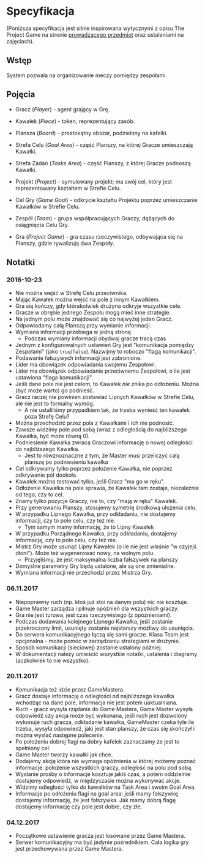 
# Specyfikacja

(Poniższa specyfikacja jest silnie inspirowana wytycznymi z opisu The Project Game na stronie [prowadzącego przedmiot](http://www.mini.pw.edu.pl/~okulewiczm/www/?Dydaktyka:IO) oraz ustaleniami na zajęciach).

## Wstęp

System pozwala na organizowanie meczy pomiędzy zespołami.

## Pojęcia

* Gracz (_Player_) - agent grający w Grę.
* Kawałek (_Piece_) - token, reprezentujący zasób.
* Plansza (_Board_) - prostokątny obszar, podzielony na kafelki.

* Strefa Celu (_Goal Area_) - część Planszy, na której Gracze umieszczają Kawałki.
* Strefa Zadań (_Tasks Area_) - część Planszy, z której Gracze podnoszą Kawałki.

* Projekt (_Project_) - symulowany projekt; ma swój cel, który jest reprezentowany kształtem w Strefie Celu.
* Cel Gry (_Game Goal_) - odkrycie kształtu Projektu poprzez umieszczanie Kawałków w Strefie Celu.
* Zespół (_Team_) - grupa współpracujących Graczy, dążących do osiągnięcia Celu Gry.
* Gra (_Project Game_) - gra czasu rzeczywistego, odbywająca się na Planszy, gdzie rywalizują dwa Zespoły.

## Notatki

### 2016-10-23

* Nie można wejść w Strefę Celu przeciwnika.
* Mając Kawałek można wejść na pole z innym Kawałkiem.
* Gra się kończy, gdy którakolwiek drużyna odkryje wszystkie cele.
* Gracze w obrębie jednego Zespołu mogą mieć inne strategie.
* Na jednym polu może znajdować się co najwyżej jeden Gracz.
* Odpowiadamy całą Planszą przy wymianie informacji.
* Wymiana informacji przebiega w jedną stronę.
    * Podczas wymiany informacji obydwaj gracze tracą czas
* Jednym z konfigurowalnych ustawień Gry jest "komunikacja pomiędzy Zespołami" (jako `true`/`false`). Nazwijmy to roboczo "flagą komunikacji".
* Podawanie fałszywych informacji jest zabronione.
* Lider ma obowiązek odpowiadania swojemu Zespołowi.
* Lider ma obowiązek odpowiadanie przeciwnemu Zespołowi, o ile jest ustawiona "flaga komunikacji".
* Jeśli dane pole nie jest celem, to Kawałek *nie* znika po odłożeniu. Można (być może warto) go podnieść.
* Gracz raczej nie powinien zostawiać Lipnych Kawałków w Strefie Celu, ale nie jest to formalny wymóg.
    * A nie ustaliliśmy przypadkiem tak, że trzeba wynieść ten kawałek poza Strefę Celu?
* Można przechodzić przez pola z Kawałkami i ich nie podnosić.
* Zawsze widzimy pole pod sobą (wraz z odległością do najbliższego Kawałka, być może równą 0).
* Podniesienie Kawałka zwraca Graczowi informację o nowej odległości do najbliższego Kawałka.
    * Jest to rówznoznaczne z tym, że Master musi przeliczyć całą planszę po podniesieniu kawałka
* Cel odkrywamy tylko poprzez położenie Kawałka, nie poprzez odkrywanie pól dookoła.
* Kawałek można testować tylko, jeśli Gracz "ma go w ręku".
* Odłożenie Kawałka na pole sprawia, że Kawałek tam zostaje, niezależnie od tego, czy to cel.
* Znamy tylko pozycje Graczy, nie to, czy "mają w ręku" Kawałek.
* Przy generowaniu Planszy, stosujemy symetrię środkową ułożenia celu.
* W przypadku Lipnego Kawałka, przy odkładaniu, nie dostajemy informacji, czy to pole celu, czy też nie.
    * Tym samym mamy informację, że to Lipny Kawałek
* W przypadku Porządnego Kawałka, przy odkładaniu, dostajemy informację, czy to pole celu, czy też nie.
* Mistrz Gry może usunąć Lipny Kawałek (o ile nie jest właśnie "w czyjejś dłoni"). Może też wygenerować nowy, na wolnym polu.
    * Przyjęliśmy, że jest maksymalna liczba fałszywek na planszy
* Domyślne parametry Gry będą ustalone, ale są one zmienialne.
* Wymiana informacji nie przechodzi przez Mistrza Gry.

### 06.11.2017

* Niepoprawny ruch (np. ktoś już stoi na danym polu) nic nie kosztuje.
* Game Master zarządza i pilnuje opóźnień dla wszystkich graczy.
* Gra nie jest turowa, jest czas rzeczywistego (z opóźnieniami).
* Podczas dodawania kolejnego Lipnego Kawałka, jeśli zostanie przekroczony limit, usunięty zostanie najstarszy możliwy do usunięcia.
* Do serwera komunikacyjnego łączą się sami gracze. Klasa Team jest opcjonalna - może pomóc w zarządzaniu strategiami w drużynie.
* Sposób komunikacji (sieciowej) zostanie ustalony później.
* W dokumentacji należy umieścić wszystkie notatki, ustalenia i diagramy (aczkolwiek to nie wszystko).

### 20.11.2017
* Komunikacja też idzie przez GameMastera.
* Gracz dostaje informację o odległości od najbliższego kawałka wchodząc na dane pole, informacja nie jest potem uaktualniana.
* Ruch - gracz wysyła rządanie do Game Mastera, Game Master wysyła odpowiedź czy akcja może być wykonana, jeśli ruch jest dozwolony wykonuje ruch gracza, odkładanie kawałka, GameMaster czeka tyle ile trzeba, wysyła odpowiedź, jaki jest stan planszy, że czas się skończył i można wysłać następne polecenie.
* Po położeniu dobrej flagi na dobry kafelek zaznaczamy że jest to spełniony cel.
* Game Master tworzy kawałki jak chce.
* Dodajemy akcję która nie wymaga opóźnienia w której możemy poznać informacje: położenie wszystkich graczy, odległość na polu pod sobą.
* Wysłanie prośby o informacje kosztuje jakiś czas, a potem oddzielnie dostajemy odpowiedź, w międzyczasie można wykonywać akcje.
* Widzimy odległości tylko do kawałków na Task Area i swoim Goal Area.
* Informacje po odłożeniu flagi na goal area: jeśli mamy fałszywkę dostajemy informację, że jest fałszywka. Jak mamy dobrą flagę dostajemy informację czy pole jest dobre, czy złe.

### 04.12.2017

* Początkowe ustawienie gracza jest losowane przez Game Mastera.
* Serwer komunikacyjny ma być jedynie pośrednikiem. Cała logika gry jest przechowywana przez Game Mastera.


